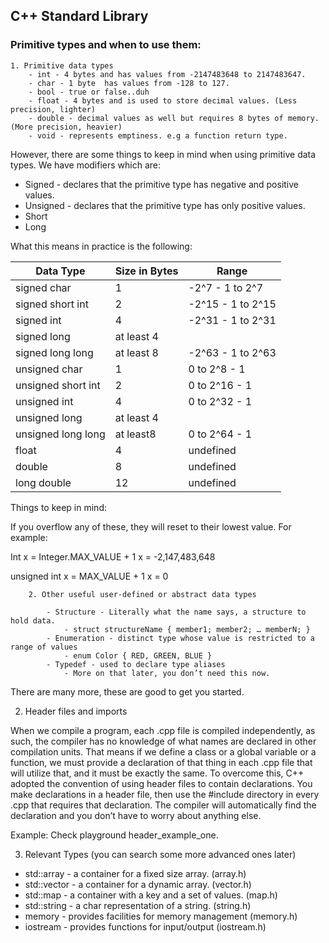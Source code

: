 ## C++ Standard Library

### Primitive types and when to use them:
    1. Primitive data types
        - int - 4 bytes and has values from -2147483648 to 2147483647.
        - char - 1 byte  has values from -128 to 127.
        - bool - true or false..duh
        - float - 4 bytes and is used to store decimal values. (Less precision, lighter)
        - double - decimal values as well but requires 8 bytes of memory. (More precision, heavier)
        - void - represents emptiness. e.g a function return type.

However, there are some things to keep in mind when using primitive data types. We have modifiers which are: 
- Signed - declares that the primitive type has negative and positive values.
- Unsigned - declares that the primitive type has only positive values.
- Short 
- Long

What this means in practice is the following:

| Data Type          	| Size in Bytes 	| Range             	|
|--------------------	|---------------	|-------------------	|
| signed char        	| 1             	| -2^7 - 1 to 2^7   	|
| signed short int   	| 2             	| -2^15 - 1 to 2^15 	|
| signed int         	| 4             	| -2^31 - 1 to 2^31 	|
| signed long        	| at least 4    	|                   	|
| signed long long   	| at least 8    	| -2^63 - 1 to 2^63 	|
| unsigned char      	| 1             	| 0 to 2^8 - 1      	|
| unsigned short int 	| 2             	| 0 to 2^16 - 1     	|
| unsigned int       	| 4             	| 0 to 2^32 - 1     	|
| unsigned long      	| at least 4    	|                   	|
| unsigned long long 	| at least8     	| 0 to 2^64 - 1     	|
| float              	| 4             	| undefined         	|
| double             	| 8             	| undefined         	|
| long double        	| 12            	| undefined         	|

Things to keep in mind:

If you overflow any of these, they will reset to their lowest value. For example:

Int x = Integer.MAX_VALUE + 1 
x = -2,147,483,648

unsigned int x = MAX_VALUE + 1
x = 0 
 
        2. Other useful user-defined or abstract data types

            - Structure - Literally what the name says, a structure to hold data.
                - struct structureName { member1; member2; … memberN; }
            - Enumeration - distinct type whose value is restricted to a range of values
                - enum Color { RED, GREEN, BLUE }
            - Typedef - used to declare type aliases 
                - More on that later, you don’t need this now.

There are many more, these are good to get you started.

2. Header files and imports

When we compile a program, each .cpp file is compiled independently, as such, the compiler has no knowledge of what names are declared in other compilation units. That means if we define a class or a global variable or a function, we must provide a declaration of that thing in each .cpp file that will utilize that, and it must be exactly the same. 
To overcome this, C++ adopted the convention of using header files to contain declarations. You make declarations in a header file, then use the #include directory in every .cpp that requires that declaration.
The compiler will automatically find the declaration and you don’t have to worry about anything else.

Example: Check playground header_example_one.

3. Relevant Types (you can search some more advanced ones later)

- std::array - a container for a fixed size array. (array.h)
- std::vector - a container for a dynamic array. (vector.h)
- std::map - a container with a key and a set of values. (map.h)
- std::string - a char representation of a string. (string.h)
- memory - provides facilities for memory management (memory.h)
- iostream - provides functions for input/output (iostream.h)
